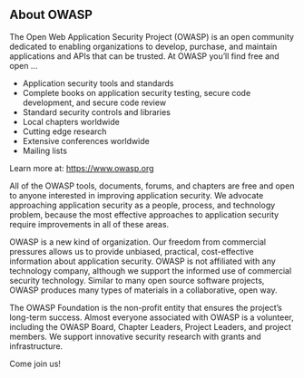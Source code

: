 ## About OWASP 

The Open Web Application Security Project (OWASP) is an open community dedicated to enabling organizations to develop, purchase, and maintain applications and APIs that can be trusted.  At OWASP you’ll find free and open ...

* Application security tools and standards
* Complete books on application security testing, secure code development, and secure code review
* Standard security controls and libraries
* Local chapters worldwide
* Cutting edge research
* Extensive conferences worldwide
* Mailing lists

Learn more at: https://www.owasp.org  

All of the OWASP tools, documents, forums, and chapters are free and open to anyone interested in improving application security. We advocate approaching application security as a people, process, and technology problem, because the most effective approaches to application security require improvements in all of these areas.

OWASP is a new kind of organization. Our freedom from commercial pressures allows us to provide unbiased, practical, cost-effective information about application security. OWASP is not affiliated with any technology company, although we support the informed use of commercial security technology. Similar to many open source software projects, OWASP produces many types of materials in a collaborative, open way.

The OWASP Foundation is the non-profit entity that ensures the project’s long-term success. Almost everyone associated with OWASP is a volunteer, including the OWASP Board, Chapter Leaders, Project Leaders, and project members. We support innovative security research with grants and infrastructure.

Come join us!
